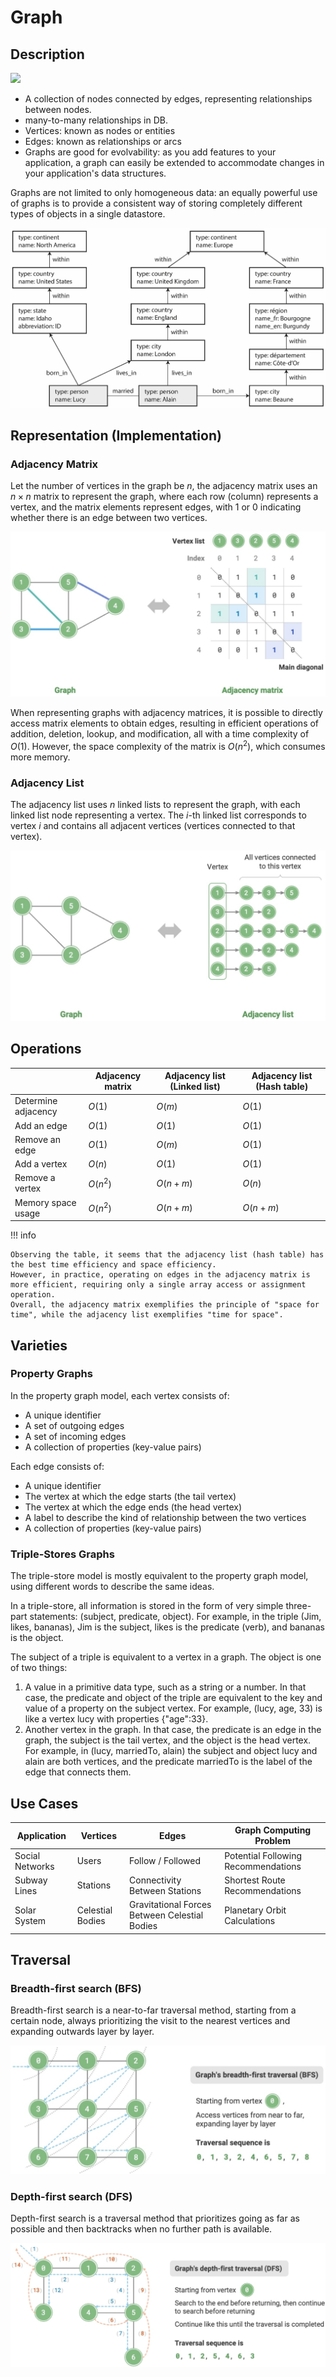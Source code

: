 # Graph

## Description

<img src="image2.png" style="width:2.0327in" />

- A collection of nodes connected by edges, representing relationships between nodes.
- many-to-many relationships in DB.
- Vertices: known as nodes or entities
- Edges: known as relationships or arcs
- Graphs are good for evolvability: as you add features to your application, a graph can easily be extended to accommodate changes in your application's data structures.

Graphs are not limited to only homogeneous data: an equally powerful use of graphs is to provide a consistent way of storing completely different types of objects in a single datastore.

![](graph/image1.jpg)

## Representation (Implementation)

### Adjacency Matrix

Let the number of vertices in the graph be $n$, the adjacency matrix uses an $n \times n$ matrix to represent the graph, where each row (column) represents a vertex, and the matrix elements represent edges, with 1 or 0 indicating whether there is an edge between two vertices.

![](graph/adjacency_matrix.jpg)

When representing graphs with adjacency matrices, it is possible to directly access matrix elements to obtain edges, resulting in efficient operations of addition, deletion, lookup, and modification, all with a time complexity of $O(1)$.
However, the space complexity of the matrix is $O(n^2)$, which consumes more memory.

### Adjacency List

The adjacency list uses $n$ linked lists to represent the graph, with each linked list node representing a vertex.
The $i$-th linked list corresponds to vertex $i$ and contains all adjacent vertices (vertices connected to that vertex).

![](graph/adjacency_list.jpg)

## Operations

|                     | Adjacency matrix | Adjacency list (Linked list) | Adjacency list (Hash table) |
| ------------------- | ---------------- | ---------------------------- | --------------------------- |
| Determine adjacency | $O(1)$           | $O(m)$                       | $O(1)$                      |
| Add an edge         | $O(1)$           | $O(1)$                       | $O(1)$                      |
| Remove an edge      | $O(1)$           | $O(m)$                       | $O(1)$                      |
| Add a vertex        | $O(n)$           | $O(1)$                       | $O(1)$                      |
| Remove a vertex     | $O(n^2)$         | $O(n + m)$                   | $O(n)$                      |
| Memory space usage  | $O(n^2)$         | $O(n + m)$                   | $O(n + m)$                  |

!!! info

    Observing the table, it seems that the adjacency list (hash table) has the best time efficiency and space efficiency.
    However, in practice, operating on edges in the adjacency matrix is more efficient, requiring only a single array access or assignment operation.
    Overall, the adjacency matrix exemplifies the principle of "space for time", while the adjacency list exemplifies "time for space".

## Varieties

### Property Graphs

In the property graph model, each vertex consists of:

- A unique identifier
- A set of outgoing edges
- A set of incoming edges
- A collection of properties (key-value pairs)

Each edge consists of:

- A unique identifier
- The vertex at which the edge starts (the tail vertex)
- The vertex at which the edge ends (the head vertex)
- A label to describe the kind of relationship between the two vertices
- A collection of properties (key-value pairs)

### Triple-Stores Graphs

The triple-store model is mostly equivalent to the property graph model, using different words to describe the same ideas.

In a triple-store, all information is stored in the form of very simple three-part statements: (subject, predicate, object).
For example, in the triple (Jim, likes, bananas), Jim is the subject, likes is the predicate (verb), and bananas is the object.

The subject of a triple is equivalent to a vertex in a graph. The object is one of two things:

1. A value in a primitive data type, such as a string or a number. In that case, the predicate and object of the triple are equivalent to the key and value of a property on the subject vertex. For example, (lucy, age, 33) is like a vertex lucy with properties {"age":33}.
2. Another vertex in the graph. In that case, the predicate is an edge in the graph, the subject is the tail vertex, and the object is the head vertex. For example, in (lucy, marriedTo, alain) the subject and object lucy and alain are both vertices, and the predicate marriedTo is the label of the edge that connects them.

## Use Cases

| Application     | Vertices         | Edges                                         | Graph Computing Problem             |
| --------------- | ---------------- | --------------------------------------------- | ----------------------------------- |
| Social Networks | Users            | Follow / Followed                             | Potential Following Recommendations |
| Subway Lines    | Stations         | Connectivity Between Stations                 | Shortest Route Recommendations      |
| Solar System    | Celestial Bodies | Gravitational Forces Between Celestial Bodies | Planetary Orbit Calculations        |

## Traversal

### Breadth-first search (BFS)

Breadth-first search is a near-to-far traversal method, starting from a certain node, always prioritizing the visit to the nearest vertices and expanding outwards layer by layer.

![](graph/bfs_traversal.jpg)

### Depth-first search (DFS)

Depth-first search is a traversal method that prioritizes going as far as possible and then backtracks when no further path is available.

![](graph/dfs_traversal.jpg)
